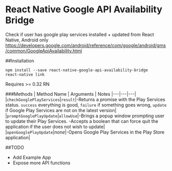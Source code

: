 # React Native Google API Availability Bridge
Check if user has google play services installed + updated from React Native, Android only
<https://developers.google.com/android/reference/com/google/android/gms/common/GoogleApiAvailability.html>

##Installation
```
npm install --save react-native-google-api-availability-bridge
react-native link
```

Requires >= 0.32 RN

###Methods
| Method Name | Arguments | Notes
|---|---|---|
|`checkGooglePlayServices`|`result`|-Returns a promise with the Play Services status. `success` everything is good, `failure` if something goes wrong, `update` if Google Play Services are not on the latest version|
|`promptGooglePlayUpdate`|`allowUse`|-Brings a popup window prompting user to update their Play Services. -Accepts a boolean that can force quit the application if the user does not wish to update|
|`openGooglePlayUpdate`|*none*|-Opens Google Play Services in the Play Store application|

##TODO
* Add Example App
* Expose more API functions